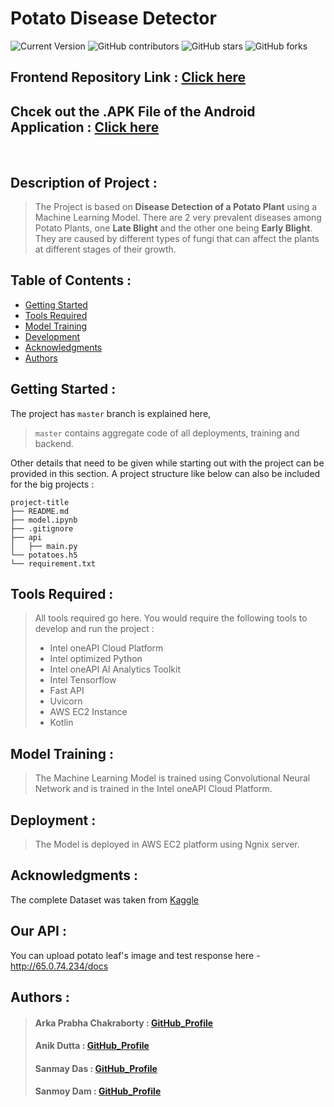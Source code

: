 # Potato Disease Detector

![Current Version](https://img.shields.io/badge/version-v0.1-blue)
![GitHub contributors](https://img.shields.io/github/contributors/TakeTalk/Intel-Hackathon)
![GitHub stars](https://img.shields.io/github/stars/TakeTalk/Intel-Hackathon?style=social)
![GitHub forks](https://img.shields.io/github/forks/TakeTalk/Intel-Hackathon?style=social)

## Frontend Repository Link : [Click here](https://github.com/TakeTalk/potato-frontend)
## Chcek out the .APK File of the Android Application : [Click here](https://drive.google.com/drive/folders/1geM-8F7syNjUUHjNwwDO6axypwL_EMJO?usp=share_link)

<br>


## Description of Project :
>The Project is based on **Disease Detection of a Potato Plant** using a Machine Learning Model. There are 2 very prevalent diseases among Potato Plants, one **Late Blight** and the other one being **Early Blight**.  They are caused by different types of fungi that can affect the plants at different stages of their growth.


## Table of Contents :
- [Getting Started](#getting-started)
- [Tools Required](#tools-required)
- [Model Training](#model-training)
- [Development](#development)
- [Acknowledgments](#acknowledgments)
- [Authors](#authors)

## Getting Started :

The project has `master` branch is explained here,

> `master` contains aggregate code of all deployments, training and backend.

Other details that need to be given while starting out with the project can be provided in this section. A project structure like below can also be included for the big projects :

	project-title
	├── README.md
	├── model.ipynb
	├── .gitignore
	├── api
	│   ├── main.py
	└── potatoes.h5
	└── requirement.txt


## Tools Required :

>All tools required go here. You would require the following tools to develop and run the project :
>
>*  Intel oneAPI Cloud Platform
>* Intel optimized Python
>* Intel oneAPI AI Analytics Toolkit
>* Intel Tensorflow
>* Fast API
>* Uvicorn
>* AWS EC2 Instance
>* Kotlin

## Model Training :
> The Machine Learning Model is trained using Convolutional Neural Network and is trained in the Intel oneAPI Cloud Platform.

## Deployment :

>The Model is deployed in AWS EC2 platform using Ngnix server.

## Acknowledgments :

The complete Dataset was taken from [Kaggle](https://www.kaggle.com/datasets/arjuntejaswi/plant-village)

## Our API :
You can upload potato leaf's image and test response here - http://65.0.74.234/docs

## Authors :

>#### Arka Prabha Chakraborty : [GitHub_Profile](https://github.com/arka-2204)
>#### Anik Dutta : [GitHub_Profile](https://github.com/anik0810)
>#### Sanmay Das : [GitHub_Profile](https://github.com/sanmay321)
>#### Sanmoy Dam : [GitHub_Profile](https://github.com/Sanmoy-2002)

[//]: # (HyperLinks)

[GitHub Repository]: https://github.com/TakeTalk/Intel-Hackathon
[GitHub Pages]: https://madhur-taneja.github.io/README-Template
[CONTRIBUTING.md]: https://github.com/TakeTalk/Intel-Hackathon/blob/master/CONTRIBUTING.md
[tags]: https://github.com/TakeTalk/Intel-Hackathon/tags


[contributors]: https://github.com/TakeTalk/Intel-Hackathon/contributors

